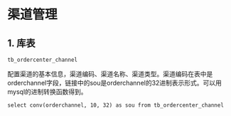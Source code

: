 # 渠道管理

## 1. 库表
```
tb_ordercenter_channel
```

配置渠道的基本信息，渠道编码、渠道名称、渠道类型。渠道编码在表中是orderchannel字段，链接中的sou是orderchannel的32进制表示形式。可以用mysql的进制转换函数得到。
```
select conv(orderchannel, 10, 32) as sou from tb_ordercenter_channel
```
